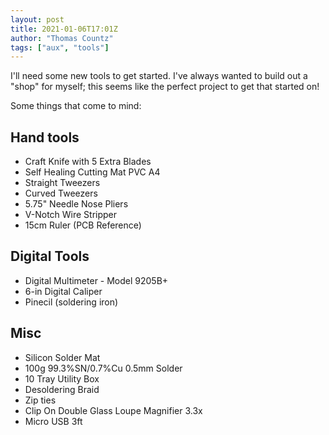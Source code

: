 ```yaml
---
layout: post
title: 2021-01-06T17:01Z
author: "Thomas Countz"
tags: ["aux", "tools"]
---
```


I'll need some new tools to get started. I've always wanted to build out a "shop" for myself; this seems like the perfect project to get that started on!

Some things that come to mind:

## Hand tools
- Craft Knife with 5 Extra Blades
- Self Healing Cutting Mat PVC A4
- Straight Tweezers
- Curved Tweezers
- 5.75" Needle Nose Pliers
- V-Notch Wire Stripper
- 15cm Ruler (PCB Reference)

## Digital Tools
- Digital Multimeter - Model 9205B+
- 6-in Digital Caliper
- Pinecil (soldering iron)

## Misc
- Silicon Solder Mat
- 100g 99.3%SN/0.7%Cu 0.5mm Solder
- 10 Tray Utility Box
- Desoldering Braid
- Zip ties 
- Clip On Double Glass Loupe Magnifier 3.3x
- Micro USB 3ft